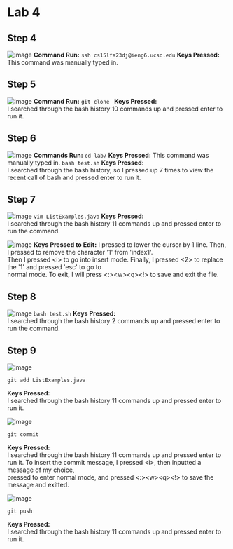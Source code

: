 # Lab 4

## Step 4
![image]()
**Command Run:**
```ssh cs15lfa23dj@ieng6.ucsd.edu```
**Keys Pressed:** 
This command was manually typed in.


## Step 5
![image]()
**Command Run:**
```git clone ```
**Keys Pressed:** 
<up><up><up><up><up><up><up><up><up><up><enter> \
I searched through the bash history 10 commands up and pressed enter to run it.

## Step 6
![image]()
**Commands Run:**
```cd lab7```
**Keys Pressed:** 
This command was manually typed in.
```bash test.sh```
**Keys Pressed:**
<up><up><up><up><up><up><up><enter> \
I searched through the bash history, so I pressed up 7 times to view the recent call of bash and pressed enter to run it.

## Step 7
![image]()
```vim ListExamples.java```
**Keys Pressed:**
<up><up><up><up><up><up><up><up><up><up><up><enter> \
I searched through the bash history 11 commands up and pressed enter to run the command.

![image]()
**Keys Pressed to Edit:**
I pressed <j> to lower the cursor by 1 line. Then, I pressed <x> to remove the character '1' from 'index1'. \
Then I pressed \<i> to go into insert mode. Finally, I pressed <2> to replace the '1' and pressed 'esc' to go to \
normal mode. To exit, I will press <:>\<w>\<q><!><enter> to save and exit the file.


## Step 8
![image]()
```bash test.sh```
**Keys Pressed:**
<up><up><enter> \
I searched through the bash history 2 commands up and pressed enter to run the command.


## Step 9
![image]()

```
git add ListExamples.java
```
**Keys Pressed:**
<up><up><up><up><up><up><up><up><up><up><up><enter> \
I searched through the bash history 11 commands up and pressed enter to run it.

![image]()
```
git commit
```
**Keys Pressed:**
<up><up><up><up><up><up><up><up><up><up><up><enter> \
I searched through the bash history 11 commands up and pressed enter to run it.
To insert the commit message, I pressed \<i>, then inputted a message of my choice, \
pressed <esc> to enter normal mode, and pressed <:>\<w>\<q><!><enter> to save the message and exitted.

![image]()
```
git push
```
**Keys Pressed:**
<up><up><up><up><up><up><up><up><up><up><up><enter> \
I searched through the bash history 11 commands up and pressed enter to run it.
